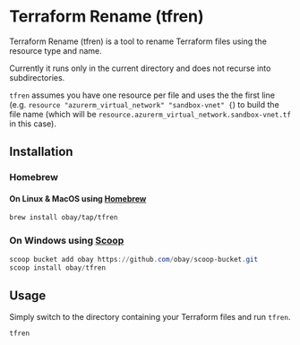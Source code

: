 # Terraform Rename (tfren)
Terraform Rename (tfren) is a tool to rename Terraform files using the resource type and name.

Currently it runs only in the current directory and does not recurse into subdirectories.

`tfren` assumes you have one resource per file and uses the the first line (e.g. `resource "azurerm_virtual_network" "sandbox-vnet" {`) to build the file name (which will be `resource.azurerm_virtual_network.sandbox-vnet.tf` in this case).


## Installation
### Homebrew

#### On Linux & MacOS using [Homebrew](https://brew.sh)
```bash
brew install obay/tap/tfren
```

### On Windows using [Scoop](https://scoop.sh)
```powershell
scoop bucket add obay https://github.com/obay/scoop-bucket.git
scoop install obay/tfren
```

## Usage
Simply switch to the directory containing your Terraform files and run `tfren`.
```bash
tfren
```
